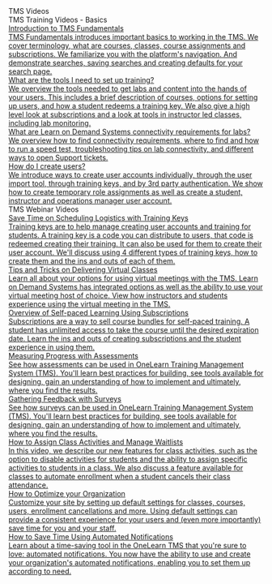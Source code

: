 <!-- 
    Adding new documents!
    1. Duplicate the following:
        <a class="subtopic_link" href="insert_document_link_here*">
            <div class="subtopic_title">insert_document_title here</div>
            <div class="subtopic_description">insert_document_description_here</div>
        </a>
    2. Replace:
        href link with your document's link
        subtopic_title text with your document's title
        subtopic_description text with your document's description
    3. Place in respective subtopic group
    4. Ensure to add the new document in TMS Videos index
-->

<div class="categoriesHeader" tabindex="0" title="Instructor Docs Container">TMS Videos</div>
<div class="accordionModule">
  <div class="subtopic selected">
    <div class="subtopic_header" tabindex="0" title="Instructor Docs" role="button" aria-selected="true" selected>TMS Training Videos - Basics</div>
    <div id="body_1" class="subtopic_links">
        <a class="subtopic_link" href="https://youtu.be/J6q49kpcrP0" target="_blank">
        <div class="subtopic_title">Introduction to TMS Fundamentals</div>
          <div class="subtopic_description">TMS Fundamentals introduces important basics to working in the TMS. We cover terminology, what are courses, classes, course assignments and subscriptions. We familiarize you with the platform's navigation. And demonstrate searches, saving searches and creating defaults for your search page.</div>
      </a>
      <a class="subtopic_link" href="https://youtu.be/ZKaDXJbTG7c" target="_blank">
        <div class="subtopic_title">What are the tools I need to set up training?</div>
          <div class="subtopic_description">We overview the tools needed to get labs and content into the hands of your users. This includes a brief description of courses, options for setting up users, and how a student redeems a training key. We also give a high level look at subscriptions and a look at tools in instructor led classes, including lab monitoring.</div>
      </a>
          <a class="subtopic_link" href="https://youtu.be/XRk4TkXjnY0" target="_blank">
        <div class="subtopic_title">What are Learn on Demand Systems connectivity requirements for labs?</div>
          <div class="subtopic_description">We overview how to find connectivity requirements, where to find and how to run a speed test, troubleshooting tips on lab connectivity, and different ways to open Support tickets.</div>
      </a>
          <a class="subtopic_link" href="https://youtu.be/7yFNAvKm9E4" target="_blank">
        <div class="subtopic_title">How do I create users?</div>
          <div class="subtopic_description">We introduce ways to create user accounts individually, through the user import tool, through training keys, and by 3rd party authentication. We show how to create temporary role assignments as well as create a student, instructor and operations manager user account.</div>
      </a>
        </div>
      </div>
      <div class="subtopic">
    <div class="subtopic_header" tabindex="0" title="TMS Webinar Videos" role="button" aria-selected="false">TMS Webinar Videos</div>
    <div class="subtopic_links">
        <a class="subtopic_link" href="https://youtu.be/_7AlUcKP4oM" target="_blank">
        <div class="subtopic_title">Save Time on Scheduling Logistics with Training Keys</div>
          <div class="subtopic_description">Training keys are to help manage creating user accounts and training for students. A training key is a code you can distribute to users, that code is redeemed creating their training. It can also be used for them to create their user account. We'll discuss using 4 different types of training keys, how to create them and the ins and outs of each of them.</div>
      </a>
        <a class="subtopic_link" href="https://youtu.be/faZC2WEz47Q" target="_blank">
        <div class="subtopic_title">Tips and Tricks on Delivering Virtual Classes</div>
          <div class="subtopic_description">Learn all about your options for using virtual meetings with the TMS. Learn on Demand Systems has integrated options as well as the ability to use your virtual meeting host of choice. View how instructors and students experience using the virtual meeting in the TMS.</div>
      </a>
     <a class="subtopic_link" href="https://youtu.be/YCixm7y9nLQ" target="_blank">
        <div class="subtopic_title">Overview of Self-paced Learning Using Subscriptions</div>
          <div class="subtopic_description">Subscriptions are a way to sell course bundles for self-paced training. A student has unlimited access to take the course until the desired expiration date. Learn the ins and outs of creating subscriptions and the student experience in using them.</div>
      </a>
        <a class="subtopic_link" href="https://youtu.be/aBfMbWChn0s?list=TLPQMTAwOTIwMjB2wk2MuGFV0g" target="_blank">
        <div class="subtopic_title">Measuring Progress with Assessments</div>
          <div class="subtopic_description">See how assessments can be used in OneLearn Training  Management System (TMS). You'll learn best practices for building, see tools available for designing, gain an understanding of how to implement and ultimately, where you find the results.</div>
      </a>
        <a class="subtopic_link" href="https://youtu.be/JIauDXYAgfc" target="_blank">
        <div class="subtopic_title">Gathering Feedback with Surveys</div>
          <div class="subtopic_description">See how surveys can be used in OneLearn Training Management System (TMS). You'll learn best practices for building, see tools available for designing, gain an understanding of how to implement and ultimately, where you find the results.
       </a>
        <a class="subtopic_link" href="https://youtu.be/q9NrsL3f-Z8" target="_blank">
        <div class="subtopic_title">How to Assign Class Activities and Manage Waitlists</div>
          <div class="subtopic_description">In this video, we describe our new features for class activities, such as the option to disable activities for students and the ability to assign specific activities to students in a class. We also discuss a feature available for classes to automate enrollment when a student cancels their class attendance.
       </a>
        <a class="subtopic_link" href="https://youtu.be/OCqQFxNy5qo" target="_blank">
        <div class="subtopic_title">How to Optimize your Organization</div>
          <div class="subtopic_description">Customize your site by setting up default settings for classes, courses, users,  enrollment cancellations and more. Using default settings can provide a consistent experience for your users and (even more importantly) save time for you and your staff.
       </a>
        <a class="subtopic_link" href="https://youtu.be/Aa3cS-z80aY" target="_blank">
        <div class="subtopic_title">How to Save Time Using Automated Notifications</div>
          <div class="subtopic_description">Learn about a time-saving tool in the OneLearn TMS that you're sure to love: automated  notifications. You now have the ability to use and create your organization's automated notifications, enabling you to set them up according to need. 
       </a>
</div>
      </a>
     </a>
    </div>
  </div>
</div>
